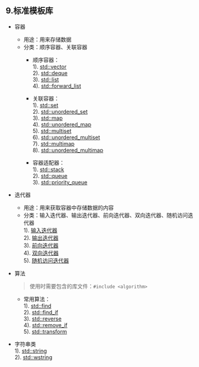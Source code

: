 ## 9.标准模板库
* 容器
    * 用途：用来存储数据
    * 分类：顺序容器、关联容器
        * 顺序容器：  
            1). [std::vector](./std::vector.md)  
            2). [std::deque](./std::deque.md)  
            3). [std::list](./std::list.md)  
            4). [std::forward_list](./std::forward_list.md)  
        
        * 关联容器：  
            1). [std::set](./std::set.md)  
            2). [std::unordered_set](./std::unordered_set.md)  
            3). [std::map](./std::map.md)  
            4). [std::unordered_map](./std::unordered_map.md)  
            5). [std::multiset](./std::multiset.md)  
            6). [std::unordered_multiset](std::unordered_multiset)  
            7). [std::multimap](./std::multimap.md)  
            8). [std::unordered_multimap](./std::unordered_multimap.md)  
        
        * 容器适配器：  
            1). [std::stack](./std::stack.md)  
            2). [std::queue](./std::queue.md)  
            3). [std::priority_queue](./std::queue.md)  

* 迭代器
    * 用途：用来获取容器中存储数据的内容
    * 分类：输入迭代器、输出迭代器、前向迭代器、双向迭代器、随机访问迭代器  
        1). [输入迭代器](./输入迭代器.md)  
        2). [输出迭代器](./输出迭代器.md)  
        3). [前向迭代器](./前向迭代器.md)  
        4). [双向迭代器](./双向迭代器.md)  
        5). [随机访问迭代器](./随机访问迭代器.md)  

* 算法
    >使用时需要包含的库文件：`#include <algorithm>`

    * 常用算法：  
        1). [std::find](./std::find.md)  
        2). [std::find_if](./std::find_if.md)  
        3). [std::reverse](./std::reverse.md)  
        4). [std::remove_if](./std::remove_if.md)  
        5). [std::transform](./std::transform.md)  

* 字符串类  
    1). [std::string](./std::string.md)  
    2). [std::wstring](./std::wstring.md)  
